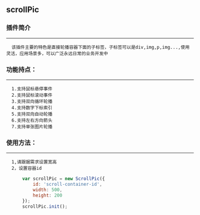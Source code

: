 ## scrollPic

### 插件简介
***
      该插件主要的特色是直接轮播容器下面的子标签，子标签可以是div,img,p,img...,使用灵活，应用场景多，可以广泛永远日常的业务开发中

### 功能持点：
***
      1.支持鼠标悬停事件
      2.支持鼠标滚动事件
      3.支持双向循环轮播
      4.支持数字下标索引
      5.支持双向自动轮播
      6.支持左右方向箭头
      7.支持单张图片轮播

### 使用方法：
***
      1,请跟据需求设置宽高
      2，设置容器id
```javascript
      var scrollPic = new ScrollPic({
          id: 'scroll-container-id',
          width: 500,
          height: 200
      });
      scrollPic.init();
```
